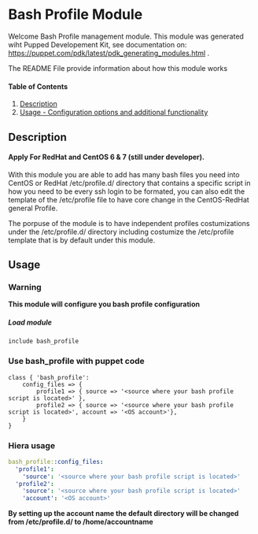 
# Bash Profile Module

Welcome Bash Profile management module. 
This module was generated wiht Pupped Developement Kit, see documentation on: https://puppet.com/pdk/latest/pdk_generating_modules.html .

The README File provide information about how this module works

#### Table of Contents

1. [Description](#description)
2. [Usage - Configuration options and additional functionality](#usage)

## Description

#### Apply For RedHat and CentOS 6 & 7 (still under developer).

With this module you are able to add has many bash files you need into CentOS or RedHat /etc/profile.d/ directory that contains a specific script in how you need to be every ssh login to be formated, you can also edit the template of the /etc/profile file to have core change in the CentOS-RedHat general Profile.

The porpuse of the module is to have independent profiles costumizations under the /etc/profile.d/ directory including costumize the /etc/profile template that is by default under this module.

## Usage

### Warning
**This module will configure you bash profile configuration**

##### Load module
```puppet
include bash_profile
```
### Use bash_profile with puppet code

```puppet
class { 'bash_profile':
	config_files => {
		profile1 => { source => '<source where your bash profile script is located>' },
		profile2 => { source => '<source where your bash profile script is located>', account => '<OS account>'},
	}
}
```

### Hiera usage
```yaml
bash_profile::config_files:
  'profile1':
    'source': '<source where your bash profile script is located>'
  'profile2':
    'source': '<source where your bash profile script is located>'
    'account': '<OS account>'
```
**By setting up the account name the default directory will be changed from /etc/profile.d/ to /home/accountname**
